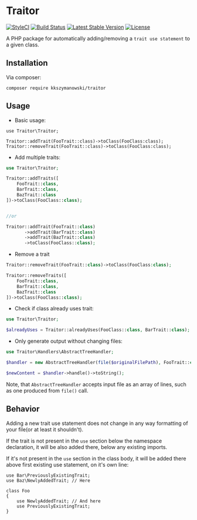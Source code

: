 # Traitor
[![StyleCI](https://styleci.io/repos/60994435/shield?style=flat)](https://styleci.io/repos/60994435)
[![Build Status](https://travis-ci.org/KKSzymanowski/Traitor.svg?branch=master)](https://travis-ci.org/KKSzymanowski/Traitor)
[![Latest Stable Version](https://poser.pugx.org/kkszymanowski/traitor/v/stable)](https://packagist.org/packages/kkszymanowski/traitor)
[![License](https://poser.pugx.org/kkszymanowski/traitor/license)](https://packagist.org/packages/kkszymanowski/traitor)

A PHP package for automatically adding/removing a `trait use statement` to a given class.

## Installation
Via composer:
```
composer require kkszymanowski/traitor
```

## Usage
- Basic usage:
```
use Traitor\Traitor;

Traitor::addTrait(FooTrait::class)->toClass(FooClass:class);
Traitor::removeTrait(FooTrait::class)->toClass(FooClass:class);
```
- Add multiple traits:
```php
use Traitor\Traitor;

Traitor::addTraits([
    FooTrait::class,
    BarTrait::class,
    BazTrait::class
])->toClass(FooClass::class);


//or

Traitor::addTrait(FooTrait::class)
       ->addTrait(BarTrait::class)
       ->addTrait(BazTrait::class)
       ->toClass(FooClass::class);
```
- Remove a trait 
```php
Traitor::removeTrait(FooTrait::class)->toClass(FooClass:class);

Traitor::removeTraits([
    FooTrait::class,
    BarTrait::class,
    BazTrait::class
])->toClass(FooClass::class);
```
- Check if class already uses trait:
```php
use Traitor\Traitor;

$alreadyUses = Traitor::alreadyUses(FooClass::class, BarTrait::class);
```
- Only generate output without changing files:
```php
use Traitor\Handlers\AbstractTreeHandler;

$handler = new AbstractTreeHandler(file($originalFilePath), FooTrait::class, BarClass::class);

$newContent = $handler->handle()->toString();
```
Note, that `AbstractTreeHandler` accepts input file as an array of lines, such as one produced from `file()` call.

## Behavior
Adding a new trait use statement does not change in any way formatting of your file(or at least it shouldn't).

If the trait is not present in the `use` section below the namespace declaration, it will be also added there, below any existing imports.

If it's not present in the `use` section in the class body, it will be added there above first existing use statement, on it's own line:
```
use Bar\PreviouslyExistingTrait;
use Baz\NewlyAddedTrait; // Here

class Foo
{
    use NewlyAddedTrait; // And here
    use PreviouslyExistingTrait;
}
```
